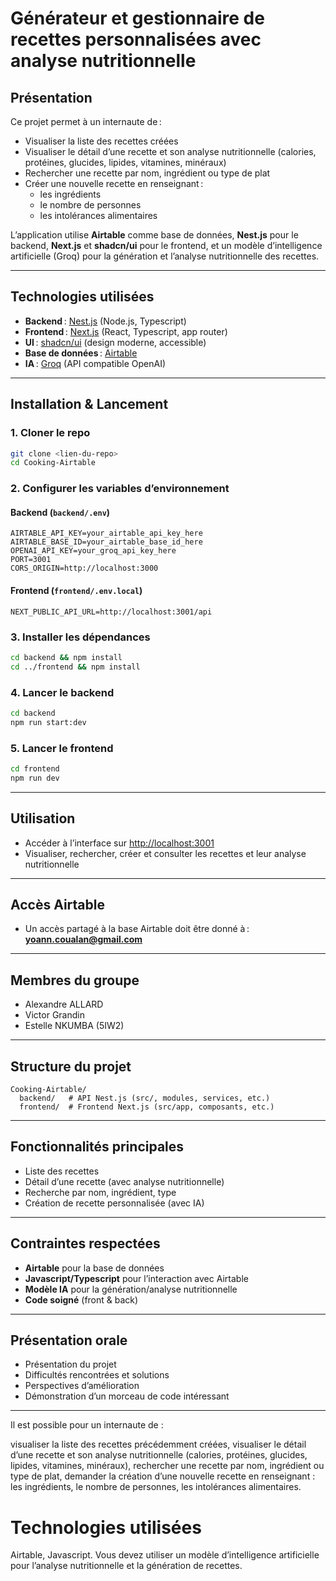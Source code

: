 # Générateur et gestionnaire de recettes personnalisées avec analyse nutritionnelle

## Présentation

Ce projet permet à un internaute de :
- Visualiser la liste des recettes créées
- Visualiser le détail d’une recette et son analyse nutritionnelle (calories, protéines, glucides, lipides, vitamines, minéraux)
- Rechercher une recette par nom, ingrédient ou type de plat
- Créer une nouvelle recette en renseignant :
  - les ingrédients
  - le nombre de personnes
  - les intolérances alimentaires

L’application utilise **Airtable** comme base de données, **Nest.js** pour le backend, **Next.js** et **shadcn/ui** pour le frontend, et un modèle d’intelligence artificielle (Groq) pour la génération et l’analyse nutritionnelle des recettes.

---

## Technologies utilisées
- **Backend** : [Nest.js](https://nestjs.com/) (Node.js, Typescript)
- **Frontend** : [Next.js](https://nextjs.org/) (React, Typescript, app router)
- **UI** : [shadcn/ui](https://ui.shadcn.com/) (design moderne, accessible)
- **Base de données** : [Airtable](https://airtable.com/)
- **IA** : [Groq](https://groq.com/) (API compatible OpenAI)

---

## Installation & Lancement

### 1. Cloner le repo
```bash
git clone <lien-du-repo>
cd Cooking-Airtable
```

### 2. Configurer les variables d’environnement

#### Backend (`backend/.env`)
```
AIRTABLE_API_KEY=your_airtable_api_key_here
AIRTABLE_BASE_ID=your_airtable_base_id_here
OPENAI_API_KEY=your_groq_api_key_here
PORT=3001
CORS_ORIGIN=http://localhost:3000
```

#### Frontend (`frontend/.env.local`)
```
NEXT_PUBLIC_API_URL=http://localhost:3001/api
```

### 3. Installer les dépendances
```bash
cd backend && npm install
cd ../frontend && npm install
```

### 4. Lancer le backend
```bash
cd backend
npm run start:dev
```

### 5. Lancer le frontend
```bash
cd frontend
npm run dev
```

---

## Utilisation

- Accéder à l’interface sur [http://localhost:3001](http://localhost:3001)
- Visualiser, rechercher, créer et consulter les recettes et leur analyse nutritionnelle

---

## Accès Airtable
- Un accès partagé à la base Airtable doit être donné à : **yoann.coualan@gmail.com**

---

## Membres du groupe
- Alexandre ALLARD
- Victor Grandin
- Estelle NKUMBA (5IW2)

---

## Structure du projet

```
Cooking-Airtable/
  backend/   # API Nest.js (src/, modules, services, etc.)
  frontend/  # Frontend Next.js (src/app, composants, etc.)
```

---

## Fonctionnalités principales
- Liste des recettes
- Détail d’une recette (avec analyse nutritionnelle)
- Recherche par nom, ingrédient, type
- Création de recette personnalisée (avec IA)

---

## Contraintes respectées
- **Airtable** pour la base de données
- **Javascript/Typescript** pour l’interaction avec Airtable
- **Modèle IA** pour la génération/analyse nutritionnelle
- **Code soigné** (front & back)

---

## Présentation orale
- Présentation du projet
- Difficultés rencontrées et solutions
- Perspectives d’amélioration
- Démonstration d’un morceau de code intéressant

---

Il est possible pour un internaute de :

visualiser la liste des recettes précédemment créées,
visualiser le détail d’une recette et son analyse nutritionnelle (calories, protéines, glucides, lipides, vitamines, minéraux),
rechercher une recette par nom, ingrédient ou type de plat,
demander la création d’une nouvelle recette en renseignant :
les ingrédients,
le nombre de personnes,
les intolérances alimentaires.

# Technologies utilisées
Airtable, Javascript.
Vous devez utiliser un modèle d’intelligence artificielle pour l’analyse nutritionnelle et la génération de recettes.
